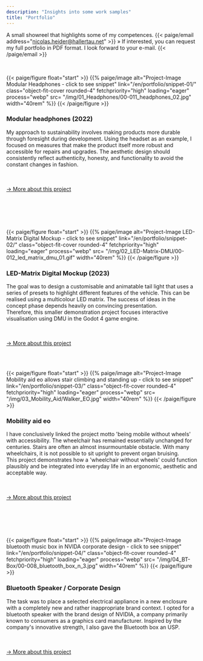 ```yaml
---
description: "Insights into some work samples"
title: "Portfolio"
---
```


A small showreel that highlights some of my competences.
 {{< paige/email address="nicolas.heider@hallertau.net" >}} » If interested, you can request my full portfolio in PDF format. I look forward to your e-mail. {{< /paige/email >}} 

</p>
<br>


<!-- 01 Headphones -->

{{< paige/figure float="start" >}}
{{% paige/image alt="Project-Image Modular Headphones - click to see snippet"  link="/en/portfolio/snippet-01/" class="object-fit-cover rounded-4" fetchpriority="high"  loading="eager" process="webp" src= "/img/01_Headphones/00-011_headphones_02.jpg" width="40rem" %}} 
{{< /paige/figure >}}

<h3> Modular headphones (2022) </h3> 

My approach to sustainability involves making products more durable through foresight during development. 
Using the headset as an example, I focused on measures that make the product itself more robust and accessible for repairs and upgrades.
The aesthetic design should consistently reflect authenticity, honesty, and functionality to avoid the constant changes in fashion.

<br><br>
[→ More about this project](/en/portfolio/snippet-01/)

<br><br><br><br>



<!-- 02 LED-Matrix -->

{{< paige/figure float="start" >}}
{{% paige/image alt="Project-Image LED-Matrix Digital Mockup - click to see snippet"  link="/en/portfolio/snippet-02/" class="object-fit-cover rounded-4" fetchpriority="high"  loading="eager" process="webp" src= "/img/02_LED-Matrix-DMU/00-012_led_matrix_dmu_01.gif" width="40rem" %}} 
{{< /paige/figure >}}

<h3> LED-Matrix Digital Mockup (2023) </h3> 

The goal was to design a customisable and animatable tail light that uses a series of presets to highlight different features of the vehicle. This can be realised using a multicolour LED matrix.
The success of ideas in the concept phase depends heavily on convincing presentation. <br> Therefore, this smaller demonstration project focuses interactive visualisation using DMU in the Godot 4 game engine.

<br><br>
[→ More about this project](/en/portfolio/snippet-02/)

<br><br>




<!-- 03 Mobility Aid -->

{{< paige/figure float="start" >}}
{{% paige/image alt="Project-Image Mobility aid eo allows stair climbing and standing up - click to see snippet"  link="/en/portfolio/snippet-03/" class="object-fit-cover rounded-4" fetchpriority="high"  loading="eager" process="webp" src= "/img/03_Mobility_Aid/Walker_EO.jpg" width="40rem" %}} 
{{< /paige/figure >}}

<h3> Mobility aid eo </h3> 

I have conclusively linked the project motto 'being mobile without wheels' with accessibility. The wheelchair has remained essentially unchanged for centuries. Stairs are often an almost insurmountable obstacle. With many wheelchairs, it is not possible to sit upright to prevent organ bruising. <br> This project demonstrates how a 'wheelchair without wheels' could function plausibly and be integrated into everyday life in an ergonomic, aesthetic and acceptable way.


<br><br>
[→ More about this project](/en/portfolio/snippet-03/)

</p><br><br><br><br>



<!-- 04 Nvidia Bluetooth Box -->

{{< paige/figure float="start" >}}
{{% paige/image alt="Project-Image bluetooth music box in NVIDA corporate design - click to see snippet"  link="/en/portfolio/snippet-04/" class="object-fit-cover rounded-4" fetchpriority="high"  loading="eager" process="webp" src= "/img/04_BT-Box/00-008_bluetooth_box_n_3.jpg" width="40rem" %}} 
{{< /paige/figure >}}

<h3> Bluetooth Speaker / Corporate Design </h3>

The task was to place a selected electrical appliance in a new enclosure with a completely new and rather inappropriate brand context.
I opted for a bluetooth speaker with the brand design of NVIDIA, a company primarily known to consumers as a graphics card manufacturer.
Inspired by the company's innovative strength, I also gave the Bluetooth box an USP.

<br><br>
[→ More about this project](/en/portfolio/snippet-04/)

</p><br><br><br><br><br><br><br><br>


